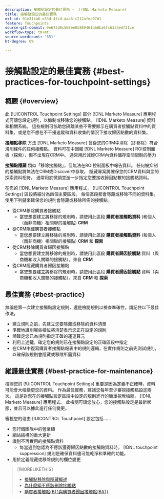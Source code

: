 ```yaml
---
description: 接觸點設定的最佳實務 —  [!DNL Marketo Measure]
title: 接觸點設定的最佳實務
exl-id: 01e314a6-e33d-45cd-aaa3-c212afec07d1
feature: Touchpoints
source-git-commit: 9e672d0c568ee0b889461bb8ba6fc6333edf31ce
workflow-type: tm+mt
source-wordcount: '651'
ht-degree: 0%

---
```


# 接觸點設定的最佳實務 {#best-practices-for-touchpoint-settings}

## 概觀 {#overview}

此 [!UICONTROL Touchpoint Settings] 部分 [!DNL Marketo Measure] 應用程式可讓您設定規則，以抑制或移除您的接觸點。 [!DNL Marketo Measure] 資料和相關系統。 這些規則可協助您隔離某些不需要顯示在購買者接觸點資料中的資料集，或是您不想在不干擾追蹤和資料收集的情況下接收歸因點數的資料集。

**接觸點移除** 方法 [!DNL Marketo Measure] 會從您的CRM中清除（即移除）符合規則條件的任何接觸點。 資料可在中回報 [!DNL Marketo Measure] ROI控制面板（探索），但不出現在CRM中。 通常用於減輕CRM內資料儲存空間限制的壓力

**接觸點隱藏** 類似「移除接觸點」，但無法在ROI控制面板中報告資料。 任何被抑制的接觸點將無法在CRM或Discover中存取。 隱藏專案將確保您的CRM資料與您的探索資料相符。 通常用於微調並進一步指定您要接收歸因點數的接觸點資料。

在您的 [!DNL Marketo Measure] 應用程式， [!UICONTROL Touchpoint Settings] 區段將細分為四個主要區段。 每個區段都會隱藏或移除不同的資料集。 使用下列鍵來確保您的規則會隱藏或移除所需的接觸點。

* 從CRM移除購買者接觸點
   * 當您想要建立將移除的規則時，請使用此區段 **購買者接觸點資料** (和個人（而非商機）相關聯的接觸點) **CRM**
* 從CRM隱藏購買者接觸點
   * 當您想要建立將移除的規則時，請使用此區段 **購買者接觸點資料** (和個人（而非商機）相關聯的接觸點) **CRM** 和 **探索**
* 從CRM移除購買者歸因接觸點
   * 當您想要建立將移除的規則時，請使用此區段 **購買者歸因接觸點** 資料（與商機和收入關聯的接觸點），來自 **CRM**
* 從CRM隱藏購買者歸因接觸點
   * 當您想要建立將移除的規則時，請使用此區段 **購買者歸因接觸點** 資料（與商機和收入關聯的接觸點），來自 **CRM** 和 **探索**

## 最佳實務 {#best-practice}

無論是第一次建立接觸點設定規則，還是檢閱規則以檢查準確性，請記住以下最佳作法。

* 建立規則之前，先建立您要隱藏或移除的資料清單
* 準確地識別哪些欄位將清楚表示您正在設定的規則
* 請確定您已為規則指定正確的運運算元
* 利用上述鍵，確定您的規則已在接觸點設定的正確區段中指定
* 在CRM中復寫購買者接觸點報表中的規則邏輯，在實作規則之前先測試規則，以確保該規則會隱藏或移除所需資料

## 維護最佳實務 {#best-practice-for-maintenance}

檢閱您的 [!UICONTROL Touchpoint Settings] 重要是因為定義不正確時，資料可能會大幅變更您的資料。 作為最佳實務，建議您每年至少審視接觸點設定兩次。 這是對您在的接觸點設定區段中設定的規則進行的簡單視覺檢閱。 [!DNL Marketo Measure] 應用程式。 此檢閱可讓您放心，您的接觸點設定是最新狀態，並且可以據此進行任何變更。

審視您的理由 [!UICONTROL Touchpoint] 設定包括……

* 您行銷團隊中的營業額
* 網站結構的重大更新
* 識別不再實用的接觸點資料
   * 每當遇到您認為不應該獲得歸因點數的接觸點資料時， [!DNL touchpoint suppression] 規則是確保資料儘可能乾淨和準確的功能。
* 用於定義隱藏或移除規則的欄位變更

>[!MORELIKETHIS]
>
>* [接觸點移除與隱藏概述](/help/advanced-marketo-measure-features/touchpoint-settings/touchpoint-removal-and-touchpoint-suppression.md)
>* [為什麼絕不應該刪除接觸點](/help/advanced-marketo-measure-features/touchpoint-settings/why-you-should-never-delete-touchpoints.md)
>* [購買者接觸點(BT)與購買者歸因接觸點(BAT)](/help/configuration-and-setup/getting-started-with-marketo-measure/difference-between-buyer-touchpoints-and-buyer-attribution-touchpoints.md)

